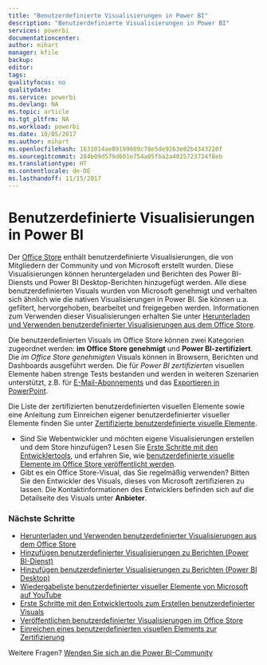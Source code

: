 ```yaml
---
title: "Benutzerdefinierte Visualisierungen in Power BI"
description: "Benutzerdefinierte Visualisierungen in Power BI"
services: powerbi
documentationcenter: 
author: mihart
manager: kfile
backup: 
editor: 
tags: 
qualityfocus: no
qualitydate: 
ms.service: powerbi
ms.devlang: NA
ms.topic: article
ms.tgt_pltfrm: NA
ms.workload: powerbi
ms.date: 10/05/2017
ms.author: mihart
ms.openlocfilehash: 1631014ae89199609c78e5de9263e82b4343220f
ms.sourcegitcommit: 284b09d579d601e754a05fba2a4025723724f8eb
ms.translationtype: HT
ms.contentlocale: de-DE
ms.lasthandoff: 11/15/2017
---
```

# <a name="custom-visualizations-in-power-bi"></a>Benutzerdefinierte Visualisierungen in Power BI
Der [Office Store](https://appsource.microsoft.com/marketplace/apps?product=power-bi-visuals) enthält benutzerdefinierte Visualisierungen, die von Mitgliedern der Community und von Microsoft erstellt wurden. Diese Visualisierungen können heruntergeladen und Berichten des Power BI-Diensts und Power BI Desktop-Berichten hinzugefügt werden. Alle diese benutzerdefinierten Visuals wurden von Microsoft genehmigt und verhalten sich ähnlich wie die nativen Visualisierungen in Power BI. Sie können u.a. gefiltert, hervorgehoben, bearbeitet und freigegeben werden. Informationen zum Verwenden dieser Visualisierungen erhalten Sie unter [Herunterladen und Verwenden benutzerdefinierter Visualisierungen aus dem Office Store](service-custom-visuals-office-store.md).

Die benutzerdefinierten Visuals im Office Store können zwei Kategorien zugeordnet werden: **im Office Store genehmigt** und **Power BI-zertifiziert**. Die *im Office Store genehmigten* Visuals können in Browsern, Berichten und Dashboards ausgeführt werden.  Die für *Power BI zertifizierten* visuellen Elemente haben strenge Tests bestanden und werden in weiteren Szenarien unterstützt, z.B. für [E-Mail-Abonnements](service-report-subscribe.md) und das [Exportieren in PowerPoint](service-publish-to-powerpoint.md).

Die Liste der zertifizierten benutzerdefinierten visuellen Elemente sowie eine Anleitung zum Einreichen eigener benutzerdefinierter visueller Elemente finden Sie unter [Zertifizierte benutzerdefinierte visuelle Elemente](power-bi-custom-visuals-certified.md).

* Sind Sie Webentwickler und möchten eigene Visualisierungen erstellen und dem Store hinzufügen?  Lesen Sie [Erste Schritte mit den Entwicklertools](service-custom-visuals-getting-started-with-developer-tools.md), und erfahren Sie, wie [benutzerdefinierte visuelle Elemente im Office Store veröffentlicht werden](https://appsource.microsoft.com/marketplace/apps?product=power-bi-visuals).
* Gibt es ein Office Store-Visual, das Sie regelmäßig verwenden? Bitten Sie den Entwickler des Visuals, dieses von Microsoft zertifizieren zu lassen.  Die Kontaktinformationen des Entwicklers befinden sich auf die Detailseite des Visuals unter **Anbieter**.

### <a name="next-steps"></a>Nächste Schritte
* [Herunterladen und Verwenden benutzerdefinierter Visualisierungen aus dem Office Store](service-custom-visuals-office-store.md)
* [Hinzufügen benutzerdefinierter Visualisierungen zu Berichten (Power BI-Dienst)](power-bi-report-add-custom-visual.md)
* [Hinzufügen benutzerdefinierter Visualisierungen zu Berichten (Power BI Desktop)](power-bi-custom-visuals-use.md)
* [Wiedergabeliste benutzerdefinierter visueller Elemente von Microsoft auf YouTube](https://www.youtube.com/playlist?list=PL1N57mwBHtN1vIjfvuBIzZllrmKo-Vz6x)  
* [Erste Schritte mit den Entwicklertools zum Erstellen benutzerdefinierter Visuals](service-custom-visuals-getting-started-with-developer-tools.md)
* [Veröffentlichen benutzerdefinierter Visualisierungen im Office Store](developer/office-store.md)  
* [Einreichen eines benutzerdefinierten visuellen Elements zur Zertifizierung](power-bi-custom-visuals-certified.md)

Weitere Fragen? [Wenden Sie sich an die Power BI-Community](http://community.powerbi.com/)

